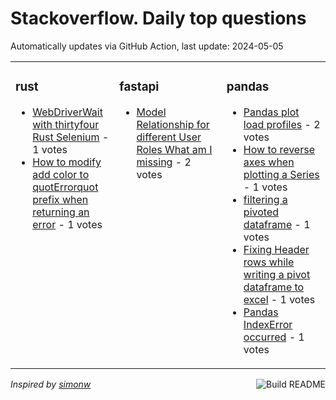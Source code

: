 # Stackoverflow. Daily top questions 

Automatically updates via GitHub Action, last update: <!-- date starts -->2024-05-05<!-- date ends -->


<table><tr><td valign="top" width="33%">

### rust
<!-- rust starts -->
* [WebDriverWait with thirtyfour Rust Selenium](https://stackoverflow.com/questions/78428763/webdriverwait-with-thirtyfour-rust-selenium) - 1 votes
* [How to modify add color to quotErrorquot prefix when returning an error](https://stackoverflow.com/questions/78433357/how-to-modify-add-color-to-error-prefix-when-returning-an-error) - 1 votes
<!-- rust ends -->
</td><td valign="top" width="34%">


### fastapi
<!-- fastapi starts -->
* [Model Relationship for different User Roles What am I missing](https://stackoverflow.com/questions/78432660/model-relationship-for-different-user-roles-what-am-i-missing) - 2 votes
<!-- fastapi ends -->
</td><td valign="top" width="34%">


### pandas
<!-- pandas starts -->
* [Pandas plot load profiles](https://stackoverflow.com/questions/78431419/pandas-plot-load-profiles) - 2 votes
* [How to reverse axes when plotting a Series](https://stackoverflow.com/questions/78432208/how-to-reverse-axes-when-plotting-a-series) - 1 votes
* [filtering a pivoted dataframe](https://stackoverflow.com/questions/78428827/filtering-a-pivoted-dataframe) - 1 votes
* [Fixing Header rows while writing a pivot dataframe to excel](https://stackoverflow.com/questions/78429087/fixing-header-rows-while-writing-a-pivot-dataframe-to-excel) - 1 votes
* [Pandas IndexError occurred](https://stackoverflow.com/questions/78433143/pandas-indexerror-occurred) - 1 votes
<!-- pandas ends -->
</td></tr></table>

<a href="https://github.com/hp0404/hp0404/actions"><img src="https://github.com/hp0404/hp0404/workflows/Build%20README/badge.svg" align="right" alt="Build README"></a> <p>*Inspired by  [simonw](https://github.com/simonw/simonw)*</p>
